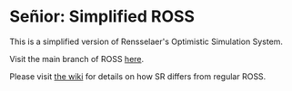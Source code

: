 # Señior: Simplified ROSS

This is a simplified version of Rensselaer's Optimistic Simulation System.

Visit the main branch of ROSS [here](https://github.com/carothersc/ROSS).

Please visit [the wiki](http://github.com/gonsie/SR/wiki) for details on how SR differs from regular ROSS.
